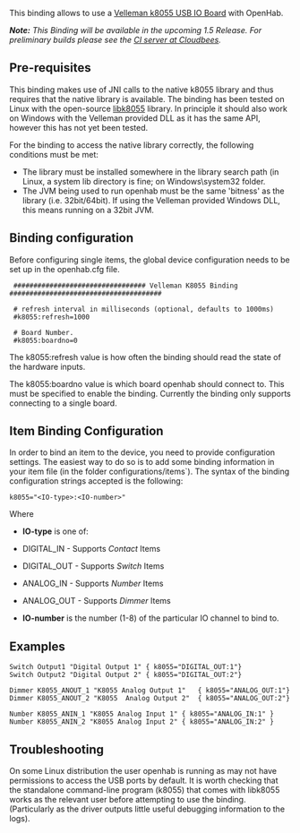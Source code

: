 This binding allows to use a [Velleman k8055 USB IO Board](http://www.vellemanusa.com/products/view/?country=us&lang=enu&id=500349) with OpenHab.

_**Note:** This Binding will be available in the upcoming 1.5 Release. For preliminary builds please see the [CI server at Cloudbees](https://openhab.ci.cloudbees.com/job/openHAB/)._

## Pre-requisites

This binding makes use of JNI calls to the native k8055 library and thus requires that the native library is available.  The binding has been tested on Linux with the open-source [libk8055](http://libk8055.sourceforge.net/) library.  In principle it should also work on Windows with the Velleman provided DLL as it has the same API, however this has not yet been tested.

For the binding to access the native library correctly, the following conditions must be met:
* The library must be installed somewhere in the library search path (in Linux, a system lib directory is fine; on Windows\system32 folder.
* The JVM being used to run openhab must be the same 'bitness' as the library (i.e. 32bit/64bit).  If using the Velleman provided Windows DLL, this means running on a 32bit JVM.  

## Binding configuration

Before configuring single items, the global device configuration needs to be set up in the openhab.cfg file.

     ################################# Velleman K8055 Binding ######################################  

     # refresh interval in milliseconds (optional, defaults to 1000ms)
     #k8055:refresh=1000

     # Board Number.
     #k8055:boardno=0



The k8055:refresh value is how often the binding should read the state of the hardware inputs.  

The k8055:boardno value is which board openhab should connect to. This must be specified to enable the binding.  Currently the binding only supports connecting to a single board.

## Item Binding Configuration

In order to bind an item to the device, you need to provide configuration settings.
 The easiest way to do so is to add some binding information in your item file (in the folder configurations/items`). 
The syntax of the binding configuration strings accepted is the following:

    k8055="<IO-type>:<IO-number>"

Where 
* **IO-type** is one of:
 * DIGITAL_IN - Supports _Contact_ Items
 * DIGITAL_OUT - Supports _Switch_ Items
 * ANALOG_IN - Supports _Number_ Items
 * ANALOG_OUT - Supports _Dimmer_ Items

* **IO-number** is the number (1-8) of the particular IO channel to bind to.

## Examples

    Switch Output1 "Digital Output 1" { k8055="DIGITAL_OUT:1"}
    Switch Output2 "Digital Output 2" { k8055="DIGITAL_OUT:2"}
    
    Dimmer K8055_ANOUT_1 "K8055 Analog Output 1"   { k8055="ANALOG_OUT:1"}
    Dimmer K8055_ANOUT_2 "K8055  Analog Output 2"  { k8055="ANALOG_OUT:2"}
    
    Number K8055_ANIN_1 "K8055 Analog Input 1" { k8055="ANALOG_IN:1" } 
    Number K8055_ANIN_2 "K8055 Analog Input 2" { k8055="ANALOG_IN:2" }

## Troubleshooting
On some Linux distribution the user openhab is running as may not have permissions to access the USB ports by default.  It is worth checking that the standalone command-line program (k8055) that comes with libk8055 works as the relevant user before attempting to use the binding.  (Particularly as the driver outputs little useful debugging information to the logs).